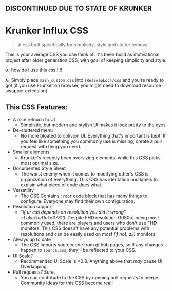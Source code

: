 ## DISCONTINUED DUE TO STATE OF KRUNKER
# Krunker Influx CSS
> A css built specifically for simplicity, style and clutter removal.
> 
This is your average CSS you can think of. It's been build as motivational project after older generation CSS, with goal of keeping simplicity and style.

**`Q:`** how do i use this css!!!!!

**`A:`** Simply place `main_custom.css` into `{ResSwapLoc}/css` and you're ready to go!
(if you use krunker on browser, you might need to download resource swapper extension)

## **This CSS Features:**
- A nice retouch to UI
  - Simplistic, but modern and stylish UI makes it look pretty to the eyes.
- De-cluttered menu
  - No more bloated to oblivion UI. Everything that's important is kept. If you feel like something you commonly use is missing, create a pull request with thing you need.
- Smaller elements
  - Krunker's recently been oversizing elements, while this CSS picks most optimal size.
- Documented Style Sheet
  - The worst enemy when it comes to modifying other's CSS is organization of everything. This CSS has identation and labels to explain what piece of code does what.
- Versatility
  - The CSS Contains `:root` code block that has many things to configure. Everyone may find their own configuration.
- Resolution support
  - *"if ur css depends on resolution you did it wrong" ~LukeTheDuke#7313.* Despite FHD resolution (1080p) being most commonly used, there are players and users who don't use FHD monitors. This CSS doesn't have any potential problems with resolutions and can be easily used on most *(if not, all)* monitors.
- Always up to date
  - The CSS imports sourcecode from github pages, so if any changes happen to `source.css`, they'll be reflected to your CSS.
- UI Scale?
  - Recommended UI Scale is <0.8. Anything above that *may* cause UI Overlapping.
- Pull requests? Sure.
  - You can contribute to the CSS by opening pull requests to merge. Community ideas for this CSS become real!
